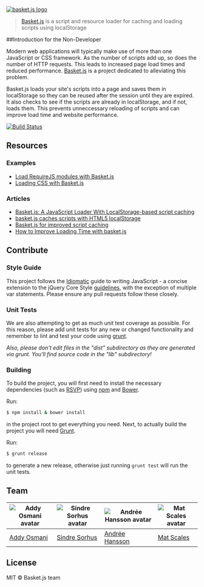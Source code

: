 [![basket.js logo](media/logo_src.png)](http://addyosmani.github.io/basket.js/)

> [Basket.js](http://addyosmani.github.io/basket.js/) is a script and resource loader for caching and loading scripts using localStorage




##Introduction for the Non-Developer

Modern web applications will typically make use of more than one JavaScript or CSS framework. As the number of scripts add up, so does the number of HTTP requests. This leads to increased page load times and reduced performance. [Basket.js](http://addyosmani.github.io/basket.js/) is a project dedicated to alleviating this problem. 

Basket.js loads your site's scripts into a page and saves them in localStorage so they can be reused after the session until they are expired. It also checks to see if the scripts are already in localStorage, and if not, loads them. This prevents unneccessary reloading of scripts and can improve load time and website performance.




[![Build Status](https://travis-ci.org/addyosmani/basket.js.svg?branch=gh-pages)](https://travis-ci.org/addyosmani/basket.js)


## Resources

### Examples

* [Load RequireJS modules with Basket.js](https://github.com/andrewwakeling/requirejs-basketjs/blob/master/basket-loader.js)
* [Loading CSS with Basket.js](https://github.com/andrewwakeling/basket-css-example)

### Articles

* [Basket.js: A JavaScript Loader With LocalStorage-based script caching](http://badassjs.com/post/40850339601/basket-js-a-javascript-loader-with-localstorage-based)
* [basket.js caches scripts with HTML5 localStorage](http://ahmadassaf.com/blog/web-development/scripts-plugins/basket-js-caches-scripts-with-html5-localstorage/)
* [Basket.js for improved script caching](http://t3n.de/news/basketjs-performance-localstorage-515119/)
* [How to Improve Loading Time with basket.js](http://www.sitepoint.com/how-to-improve-loading-time-with-basket-js/)


## Contribute

### Style Guide

This project follows the [Idiomatic](https://github.com/rwaldron/idiomatic.js) guide to writing JavaScript - a concise extension to the jQuery Core Style [guidelines](http://contribute.jquery.org/style-guide/js/), with the exception of multiple var statements. Please ensure any pull requests follow these closely.


### Unit Tests

We are also attempting to get as much unit test coverage as possible. For this reason, please add unit tests for any new or changed functionality and remember to lint and test your code using [grunt](http://gruntjs.com).

*Also, please don't edit files in the "dist" subdirectory as they are generated via grunt. You'll find source code in the "lib" subdirectory!*

### Building

To build the project, you will first need to install the necessary dependencies (such as [RSVP](https://github.com/tildeio/rsvp.js)) using [npm](https://www.npmjs.com/) and [Bower](http://bower.io).

Run:

```sh
$ npm install & bower install
```

in the project root to get everything you need. Next, to actually build the project you will need [Grunt](http://gruntjs.com).

Run:

```sh
$ grunt release
```

to generate a new release, otherwise just running `grunt test` will run the unit tests.


## Team

| ![Addy Osmani avatar](http://www.gravatar.com/avatar/96270e4c3e5e9806cf7245475c00b275.png?s=60) | ![Sindre Sorhus avatar](http://www.gravatar.com/avatar/d36a92237c75c5337c17b60d90686bf9.png?s=60) | ![Andrée Hansson avatar](http://www.gravatar.com/avatar/9a22324229aebc599d46dacab494ce77.png?s=60) | ![Mat Scales avatar](http://www.gravatar.com/avatar/c2b874c38990ed90a0ed15ac33bda00f.png?s=60) |
|---|---|---|---|
| [Addy Osmani](https://github.com/addyosmani) | [Sindre Sorhus](https://github.com/sindresorhus) | [Andrée Hansson](https://github.com/peol) | [Mat Scales](https://github.com/wibblymat) |


## License

MIT © Basket.js team
